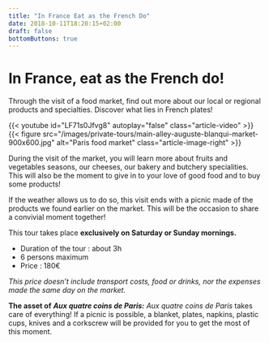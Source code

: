 ```yaml
---
title: "In France Eat as the French Do"
date: 2018-10-11T18:20:15+02:00
draft: false
bottomButtons: true
---
```


# In France, eat as the French do!

Through the visit of a food market, find out more about our local or regional products and specialties. Discover what lies in French plates!

{{< youtube id="LF71s0Jfvg8" autoplay="false" class="article-video" >}}
{{< figure src="/images/private-tours/main-alley-auguste-blanqui-market-900x600.jpg" alt="Paris food market" class="article-image-right" >}}

During the visit of the market, you will learn more about fruits and vegetables seasons, our cheeses, our bakery and butchery specialities. This will also be the moment to give in to your love of good food and to buy some products!

If the weather allows us to do so, this visit ends with a picnic made of the products we found earlier on the market. This will be the occasion to share a convivial moment together!

This tour takes place **exclusively on Saturday or Sunday mornings.**

* Duration of the tour : about 3h
* 6 persons maximum
* Price : 180€

*This price doesn’t include transport costs, food or drinks, nor the expenses made the same day on the market.*

**The asset of** ***Aux quatre coins de Paris:*** *Aux quatre coins de Paris* takes care of everything! If a picnic is possible, a blanket, plates, napkins, plastic cups, knives and a corkscrew will be provided for you to get the most of this moment.

